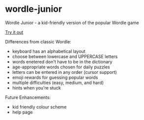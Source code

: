 # wordle-junior

Wordle Junior - a kid-friendly version of the popular Wordle game

[Try it out](https://wordlekids.com)

Differences from classic Wordle:

- keyboard has an alphabetical layout
- choose between lowercase and UPPERCASE letters
- words enetered don't have to be in the dictionary
- age-appropriate words chosen for daily puzzles
- letters can be entered in any order (cursor support)
- emoji rewards for guessing popular words
- multiple difficulties (easy, medium, and hard)
- hints when you're stuck

Future Enhancements:

- kid friendly colour scheme
- help page
